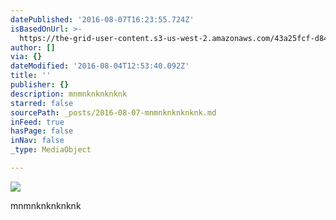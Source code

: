 ```yaml
---
datePublished: '2016-08-07T16:23:55.724Z'
isBasedOnUrl: >-
  https://the-grid-user-content.s3-us-west-2.amazonaws.com/43a25fcf-d84c-4587-8157-52fd9ef013d0.jpg
author: []
via: {}
dateModified: '2016-08-04T12:53:40.092Z'
title: ''
publisher: {}
description: mnmnknknknknk
starred: false
sourcePath: _posts/2016-08-07-mnmnknknknknk.md
inFeed: true
hasPage: false
inNav: false
_type: MediaObject

---
```

![](https://the-grid-user-content.s3-us-west-2.amazonaws.com/43a25fcf-d84c-4587-8157-52fd9ef013d0.jpg)

mnmnknknknknk